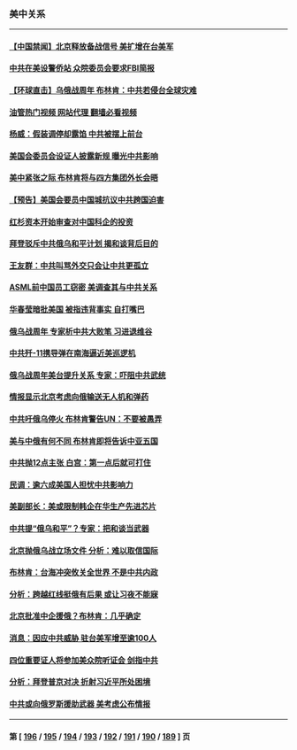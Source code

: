 ### 美中关系
---
#### [【中国禁闻】北京释放备战信号 美扩增在台美军](../../pages/nf1412576/n13937606.md?02252045) 
#### [中共在美设警侨站 众院委员会要求FBI简报](../../pages/nf1412576/n13938015.md?02252045) 
#### [【环球直击】乌俄战周年 布林肯：中共若侵台全球灾难](../../pages/nf1412576/n13937530.md?02252045) 
#### [油管热门视频 网站代理 翻墙必看视频](http://138.2.39.72:81/youtube.html?epic-marker?02252045)
#### [杨威：假装调停却露馅 中共被摆上前台](../../pages/nf1412576/n13937881.md?02252045) 
#### [美国会委员会设证人披露新规 曝光中共影响](../../pages/nf1412576/n13937815.md?02252045) 
#### [美中紧张之际 布林肯将与四方集团外长会晤](../../pages/nf1412576/n13937844.md?02252045) 
#### [【预告】美国会要员中国城抗议中共跨国迫害](../../pages/nf1412576/n13937774.md?02252045) 
#### [红杉资本开始审查对中国科企的投资](../../pages/nf1412576/n13937777.md?02252045) 
#### [拜登驳斥中共俄乌和平计划 揭和谈背后目的](../../pages/nf1412576/n13937683.md?02252045) 
#### [王友群：中共叫骂外交只会让中共更孤立](../../pages/nf1412576/n13936835.md?02252045) 
#### [ASML前中国员工窃密 美调查其与中共关系](../../pages/nf1412576/n13937721.md?02252045) 
#### [华春莹暗批美国 被指违背事实 自打嘴巴](../../pages/nf1412576/n13937325.md?02252045) 
#### [俄乌战周年 专家析中共大败笔 习进退维谷](../../pages/nf1412576/n13936661.md?02252045) 
#### [中共歼-11携导弹在南海逼近美巡逻机](../../pages/nf1412576/n13937641.md?02252045) 
#### [俄乌战周年美台提升关系 专家：吓阻中共武统](../../pages/nf1412576/n13937472.md?02252045) 
#### [情报显示北京考虑向俄输送无人机和弹药](../../pages/nf1412576/n13937615.md?02252045) 
#### [中共吁俄乌停火 布林肯警告UN：不要被愚弄](../../pages/nf1412576/n13937566.md?02252045) 
#### [美与中俄有何不同 布林肯即将告诉中亚五国](../../pages/nf1412576/n13937564.md?02252045) 
#### [中共抛12点主张 白宫：第一点后就可打住](../../pages/nf1412576/n13937465.md?02252045) 
#### [民调：逾六成美国人担忧中共影响力](../../pages/nf1412576/n13937091.md?02252045) 
#### [美副部长：美或限制韩企在华生产先进芯片](../../pages/nf1412576/n13937056.md?02252045) 
#### [中共提“俄乌和平”？专家：把和谈当武器](../../pages/nf1412576/n13935842.md?02252045) 
#### [北京抛俄乌战立场文件 分析：难以取信国际](../../pages/nf1412576/n13936899.md?02252045) 
#### [布林肯：台海冲突攸关全世界 不是中共内政](../../pages/nf1412576/n13936846.md?02252045) 
#### [分析：跨越红线挺俄有后果 或让习夜不能寐](../../pages/nf1412576/n13936696.md?02252045) 
#### [北京批准中企援俄？布林肯：几乎确定](../../pages/nf1412576/n13936809.md?02252045) 
#### [消息：因应中共威胁 驻台美军增至逾100人](../../pages/nf1412576/n13936714.md?02252045) 
#### [四位重要证人将参加美众院听证会 剑指中共](../../pages/nf1412576/n13936681.md?02252045) 
#### [分析：拜登普京对决 折射习近平所处困境](../../pages/nf1412576/n13936667.md?02252045) 
#### [中共或向俄罗斯援助武器 美考虑公布情报](../../pages/nf1412576/n13936461.md?02252045) 

---
#### 第 [ [196](./196.md?02252045) / [195](./195.md?02252045) / [194](./194.md?02252045) / [193](./193.md?02252045) / [192](./192.md?02252045) / [191](./191.md?02252045) / [190](./190.md?02252045) / [189](./189.md?02252045) ] 页
